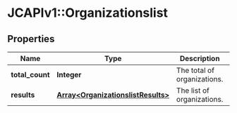 # JCAPIv1::Organizationslist

## Properties
Name | Type | Description | Notes
------------ | ------------- | ------------- | -------------
**total_count** | **Integer** | The total of organizations.  | [optional] 
**results** | [**Array&lt;OrganizationslistResults&gt;**](OrganizationslistResults.md) | The list of organizations. | [optional] 


